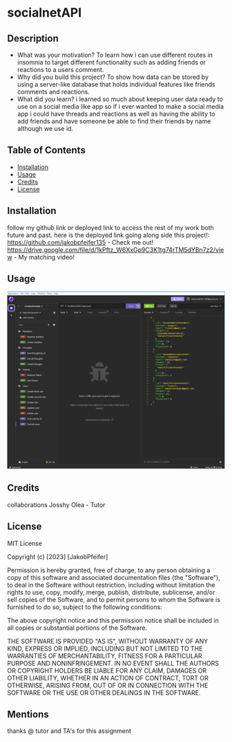 # socialnetAPI


## Description



- What was your motivation?
To learn how i can use different routes in insomnia to target different functionality such as adding friends or reactions to a users comment.
- Why did you build this project?
To show how data can be stored by using a server-like database that holds individual features like friends comments and reactions.
- What did you learn?
i learned so much about keeping user data ready to use on a social media like app so if i ever wanted to make a social media app i could have threads and reactions as well as having the ability to add friends and have someone be able to find their friends by name although we use id.
## Table of Contents 



- [Installation](#installation)
- [Usage](#usage)
- [Credits](#credits)
- [License](#license)

## Installation

follow my github link or deployed link to access the rest of my work both future and past. here is the deployed link going along side this project!:<br/>
https://github.com/jakobpfeifer135 - Check me out! <br/>
https://drive.google.com/file/d/1kPftz_W6XxGp9C3K1tg74rTM5dYBn7z2/view  - My matching video!






## Usage



   ![completed project](</screenshot.png>)

## Credits

collaborations Josshy Olea - Tutor


## License

MIT License

Copyright (c) [2023] [JakobPfeifer]

Permission is hereby granted, free of charge, to any person obtaining a copy
of this software and associated documentation files (the "Software"), to deal
in the Software without restriction, including without limitation the rights
to use, copy, modify, merge, publish, distribute, sublicense, and/or sell
copies of the Software, and to permit persons to whom the Software is
furnished to do so, subject to the following conditions:

The above copyright notice and this permission notice shall be included in all
copies or substantial portions of the Software.

THE SOFTWARE IS PROVIDED "AS IS", WITHOUT WARRANTY OF ANY KIND, EXPRESS OR
IMPLIED, INCLUDING BUT NOT LIMITED TO THE WARRANTIES OF MERCHANTABILITY,
FITNESS FOR A PARTICULAR PURPOSE AND NONINFRINGEMENT. IN NO EVENT SHALL THE
AUTHORS OR COPYRIGHT HOLDERS BE LIABLE FOR ANY CLAIM, DAMAGES OR OTHER
LIABILITY, WHETHER IN AN ACTION OF CONTRACT, TORT OR OTHERWISE, ARISING FROM,
OUT OF OR IN CONNECTION WITH THE SOFTWARE OR THE USE OR OTHER DEALINGS IN THE
SOFTWARE.

## Mentions
thanks @ tutor and TA's for this assignment